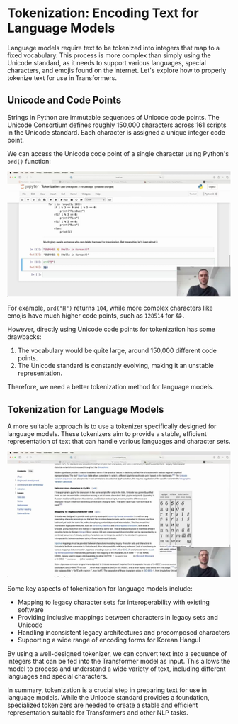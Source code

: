 #  Tokenization: Encoding Text for Language Models

Language models require text to be tokenized into integers that map to a fixed vocabulary. This process is more complex than simply using the Unicode standard, as it needs to support various languages, special characters, and emojis found on the internet. Let's explore how to properly tokenize text for use in Transformers.

## Unicode and Code Points

Strings in Python are immutable sequences of Unicode code points. The Unicode Consortium defines roughly 150,000 characters across 161 scripts in the Unicode standard. Each character is assigned a unique integer code point.

We can access the Unicode code point of a single character using Python's `ord()` function:

<img src="01016.jpg"/>

For example, `ord("H")` returns `104`, while more complex characters like emojis have much higher code points, such as `128514` for 😂.

However, directly using Unicode code points for tokenization has some drawbacks:

1. The vocabulary would be quite large, around 150,000 different code points.
2. The Unicode standard is constantly evolving, making it an unstable representation.

Therefore, we need a better tokenization method for language models.

## Tokenization for Language Models

A more suitable approach is to use a tokenizer specifically designed for language models. These tokenizers aim to provide a stable, efficient representation of text that can handle various languages and character sets.

<img src="01076.jpg"/>

Some key aspects of tokenization for language models include:

- Mapping to legacy character sets for interoperability with existing software
- Providing inclusive mappings between characters in legacy sets and Unicode
- Handling inconsistent legacy architectures and precomposed characters
- Supporting a wide range of encoding forms for Korean Hangul

By using a well-designed tokenizer, we can convert text into a sequence of integers that can be fed into the Transformer model as input. This allows the model to process and understand a wide variety of text, including different languages and special characters.

In summary, tokenization is a crucial step in preparing text for use in language models. While the Unicode standard provides a foundation, specialized tokenizers are needed to create a stable and efficient representation suitable for Transformers and other NLP tasks.